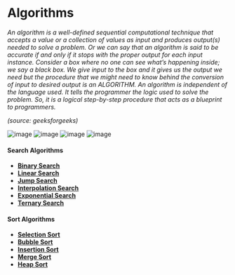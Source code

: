 # Algorithms

_An algorithm is a well-defined sequential computational technique that accepts a value or a collection of values as input and produces output(s) needed to solve a problem. Or we can say that an algorithm is said to be accurate if and only if it stops with the proper output for each input instance. Consider a box where no one can see what’s happening inside; we say a black box. We give input to the box and it gives us the output we need but the procedure that we might need to know behind the conversion of input to desired output is an ALGORITHM. An algorithm is independent of the language used. It tells the programmer the logic used to solve the problem. So, it is a logical step-by-step procedure that acts as a blueprint to programmers._

_(source: geeksforgeeks)_

![image](https://img.shields.io/badge/JavaScript-323330?style=for-the-badge&logo=javascript&logoColor=F7DF1E) ![image](https://img.shields.io/badge/Python-FFD43B?style=for-the-badge&logo=python&logoColor=blue) ![image](https://img.shields.io/badge/C%23-239120?style=for-the-badge&logo=c-sharp&logoColor=white) ![image](https://img.shields.io/badge/C%2B%2B-00599C?style=for-the-badge&logo=c%2B%2B&logoColor=white)

#### Search Algorithms

-   **[Binary Search](https://github.com/Razeen-Shaikh/algorithms/tree/main/search/binary-search)**
-   **[Linear Search](https://github.com/Razeen-Shaikh/algorithms/tree/main/search/linear-search)**
-   **[Jump Search](https://github.com/Razeen-Shaikh/algorithms/tree/main/search/jump-search)**
-   **[Interpolation Search](https://github.com/Razeen-Shaikh/algorithms/tree/main/search/interpolation-search)**
-   **[Exponential Search](https://github.com/Razeen-Shaikh/algorithms/tree/main/search/exponential-search)**
-   **[Ternary Search](https://github.com/Razeen-Shaikh/algorithms/tree/main/search/ternary-search)**

#### Sort Algorithms

-   **[Selection Sort](https://github.com/Razeen-Shaikh/algorithms/tree/main/sort/selection-sort)**
-   **[Bubble Sort](https://github.com/Razeen-Shaikh/algorithms/tree/main/sort/bubble-sort)**
-   **[Insertion Sort](https://github.com/Razeen-Shaikh/algorithms/tree/main/sort/insertion-sort)**
-   **[Merge Sort](https://github.com/Razeen-Shaikh/algorithms/tree/main/sort/merge-sort)**
-   **[Heap Sort](https://github.com/Razeen-Shaikh/algorithms/tree/main/sort/heap-sort)**
